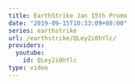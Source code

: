 ```yaml
---
title: EarthStrike Jan 15th Promo
date: "2019-09-15T10:33:09+08:00"
series: earthstrike
url: /earthstrike/QLey2i0hYlc/
providers:
  youtube:
    id: QLey2i0hYlc
type: video
---
```

